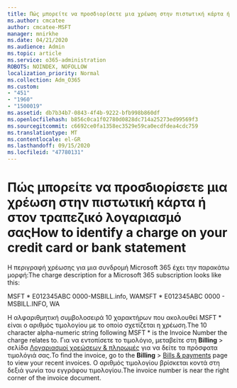 ```yaml
---
title: Πώς μπορείτε να προσδιορίσετε μια χρέωση στην πιστωτική κάρτα ή στον τραπεζικό λογαριασμό σας
ms.author: cmcatee
author: cmcatee-MSFT
manager: mnirkhe
ms.date: 04/21/2020
ms.audience: Admin
ms.topic: article
ms.service: o365-administration
ROBOTS: NOINDEX, NOFOLLOW
localization_priority: Normal
ms.collection: Adm_O365
ms.custom:
- "451"
- "1960"
- "1500019"
ms.assetid: db7b34b7-0843-4f4b-9222-bfb998b860df
ms.openlocfilehash: b856c0ca1f02780d0828dc714a25273ed99569f3
ms.sourcegitcommit: c6692ce0fa1358ec3529e59ca0ecdfdea4cdc759
ms.translationtype: MT
ms.contentlocale: el-GR
ms.lasthandoff: 09/15/2020
ms.locfileid: "47780131"
---
```

# <a name="how-to-identify-a-charge-on-your-credit-card-or-bank-statement"></a><span data-ttu-id="adc62-102">Πώς μπορείτε να προσδιορίσετε μια χρέωση στην πιστωτική κάρτα ή στον τραπεζικό λογαριασμό σας</span><span class="sxs-lookup"><span data-stu-id="adc62-102">How to identify a charge on your credit card or bank statement</span></span>

<span data-ttu-id="adc62-103">Η περιγραφή χρέωσης για μια συνδρομή Microsoft 365 έχει την παρακάτω μορφή:</span><span class="sxs-lookup"><span data-stu-id="adc62-103">The charge description for a Microsoft 365 subscription looks like this:</span></span>
  
<span data-ttu-id="adc62-104">MSFT \* E012345ABC 0000-MSBILL.info, WA</span><span class="sxs-lookup"><span data-stu-id="adc62-104">MSFT \* E012345ABC 0000 - MSBILL.INFO, WA</span></span>
  
<span data-ttu-id="adc62-105">Η αλφαριθμητική συμβολοσειρά 10 χαρακτήρων που ακολουθεί MSFT \* είναι ο αριθμός τιμολογίου με το οποίο σχετίζεται η χρέωση.</span><span class="sxs-lookup"><span data-stu-id="adc62-105">The 10 character alpha-numeric string following MSFT \* is the Invoice Number the charge relates to.</span></span> <span data-ttu-id="adc62-106">Για να εντοπίσετε το τιμολόγιο, μεταβείτε στη **Billing** \> σελίδα [Λογαριασμοί χρεώσεων & πληρωμές](https://go.microsoft.com/fwlink/p/?linkid=848039) για να δείτε τα πρόσφατα τιμολόγιά σας.</span><span class="sxs-lookup"><span data-stu-id="adc62-106">To find the invoice, go to the **Billing** \> [Bills & payments](https://go.microsoft.com/fwlink/p/?linkid=848039) page to view your recent invoices.</span></span> <span data-ttu-id="adc62-107">Ο αριθμός τιμολογίου βρίσκεται κοντά στη δεξιά γωνία του εγγράφου τιμολογίου.</span><span class="sxs-lookup"><span data-stu-id="adc62-107">The invoice number is near the right corner of the invoice document.</span></span>